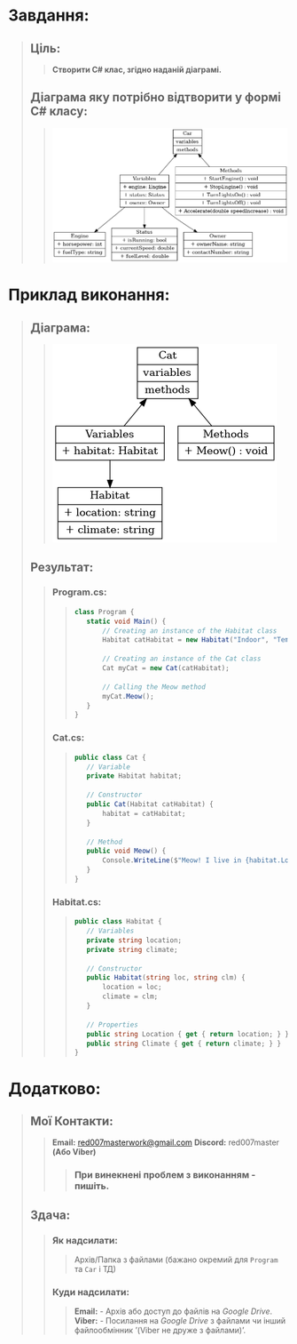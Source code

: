 # Завдання:
>## Ціль:
>>**Створити C# клас, згідно наданій діаграмі.**
>## Діаграма яку потрібно відтворити у формі C# класу:
>>![Diagram1](./diag2-1.png)

# Приклад виконання:
>## Діаграма:
>>![Diagram1](./diag2-2.png)
>## Результат:
>>### Program.cs:
>>>```C#
>>>class Program {
>>>    static void Main() {
>>>        // Creating an instance of the Habitat class
>>>        Habitat catHabitat = new Habitat("Indoor", "Temperate");
>>>
>>>        // Creating an instance of the Cat class
>>>        Cat myCat = new Cat(catHabitat);
>>>
>>>        // Calling the Meow method
>>>        myCat.Meow();
>>>    }
>>>}
>>>```
>>### Cat.cs:
>>>```C#
>>>public class Cat {
>>>    // Variable
>>>    private Habitat habitat;
>>>
>>>    // Constructor
>>>    public Cat(Habitat catHabitat) {
>>>        habitat = catHabitat;
>>>    }
>>>
>>>    // Method
>>>    public void Meow() {
>>>        Console.WriteLine($"Meow! I live in {habitat.Location}.");
>>>    }
>>>}
>>>```
>>### Habitat.cs:
>>>```C#
>>>public class Habitat {
>>>    // Variables
>>>    private string location;
>>>    private string climate;
>>>
>>>    // Constructor
>>>    public Habitat(string loc, string clm) {
>>>        location = loc;
>>>        climate = clm;
>>>    }
>>>
>>>    // Properties
>>>    public string Location { get { return location; } }
>>>    public string Climate { get { return climate; } }
>>>}
>>>```

# Додатково:
>## Мої Контакти:
>>**Email:** red007masterwork@gmail.com
>>**Discord:** red007master
>>**(Або Viber)**
>>>### **При винекнені проблем з виконанням - пишіть.**
>## Здача:
>>### Як надсилати:
>>>Архів/Папка з файлами (бажано окремий для `Program` та `Car` і ТД)
>>### Куди надсилати:
>>>**Email:** - Архів або доступ до файлів на *Google Drive*.<br>
>>>**Viber:** - Посилання на *Google Drive* з файлами чи інший файлообмінник ʼ(Viber не друже з файлами)ʼ.
